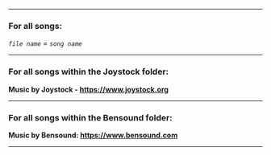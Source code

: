 ***
### For all songs:
*`file name`* = *`song name`*
***
### For all songs within the Joystock folder:
**Music by Joystock - https://www.joystock.org**
***
### For all songs within the Bensound folder:
**Music by Bensound: https://www.bensound.com**
***

